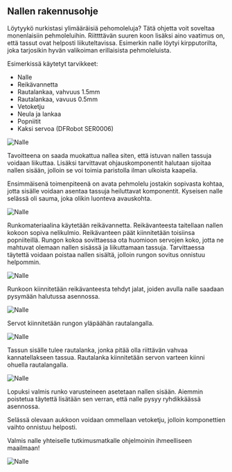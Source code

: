 ## Nallen rakennusohje

Löytyykö nurkistasi ylimääräisiä pehomoleluja? Tätä ohjetta voit soveltaa monenlaisiin pehmoleluihin. Riittttävän suuren koon lisäksi aino vaatimus on, että tassut ovat helposti liikuteltavissa. Esimerkin nalle löytyi kirpputorilta, joka tarjosikin hyvän valikoiman erillaisista pehmoleluista.

Esimerkissä käytetyt tarvikkeet:
* Nalle
* Reikävannetta
* Rautalankaa, vahvuus 1.5mm
* Rautalankaa, vavuus 0.5mm
* Vetoketju
* Neula ja lankaa
* Popniitit
* Kaksi servoa (DFRobot SER0006)

![Nalle](kuvat/nalle_lahtotilanne.jpg)

Tavoitteena on saada muokattua nallea siten, että istuvan nallen tassuja voidaan liikuttaa. Lisäksi tarvittavat ohjauskomponentit halutaan sijoitaa nallen sisään, jolloin se voi toimia paristolla ilman ulkoista kaapelia.

Ensimmäisenä toimenpiteenä on avata pehmolelu jostakin sopivasta kohtaa, jotta sisälle voidaan asentaa tassuja heiluttavat komponentit. Kyseisen nalle selässä oli sauma, joka olikin luonteva avauskohta.

![Nalle](kuvat/nalle_taytteen_poisto.jpg)

Runkomateriaalina käytetään reikävannetta. Reikävanteesta taitellaan nallen kokoon sopiva nelikulmio. Reikävanteen päät kiinnitetään toisiinsa popniiteillä. Rungon kokoa sovittaessa ota huomioon servojen koko, jotta ne mahtuvat olemaan nallen sisässä ja liikuttamaan tassuja. Tarvittaessa täytettä voidaan poistaa nallen sisältä, jolloin rungon sovitus onnistuu helpommin.

![Nalle](kuvat/runko.jpg)

Runkoon kiinnitetään reikävanteesta tehdyt jalat, joiden avulla nalle saadaan pysymään halutussa asennossa.

![Nalle](kuvat/runko_jalat.jpg)

Servot kiinnitetään rungon yläpäähän rautalangalla.

![Nalle](kuvat/runko_jalat_servot.jpg)

Tassun sisälle tulee rautalanka, jonka pitää olla riittävän vahvaa kannatellakseen tassua. Rautalanka kiinnitetään servon varteen kiinni ohuella rautalangalla.

![Nalle](kuvat/servo_tassu.jpg)

Lopuksi valmis runko varusteineen asetetaan nallen sisään. Aiemmin poistetua täytettä lisätään sen verran, että nalle pysyy ryhdikkäässä asennossa.

Selässä olevaan aukkoon voidaan ommellaan vetoketju, jolloin komponettien vaihto onnistuu helposti.

Valmis nalle yhteiselle tutkimusmatkalle ohjelmoinin ihmeelliseen maailmaan!

![Nalle](kuvat/nalle_valmis.jpg)
